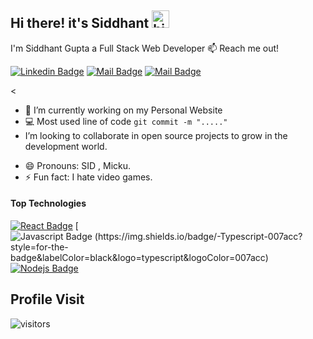 ## Hi there! it's Siddhant <img src="https://user-images.githubusercontent.com/1303154/88677602-1635ba80-d120-11ea-84d8-d263ba5fc3c0.gif" width="28px" alt="hi">

I'm Siddhant Gupta a Full Stack Web Developer
:mailbox: Reach me out!

[![Linkedin Badge](https://img.shields.io/badge/-SiddhantGupta-0e76a8?style=flat&labelColor=0e76a8&logo=linkedin&logoColor=white)](https://www.linkedin.com/in/siddhant-gupta-9826a71a7/) [![Mail Badge](https://img.shields.io/badge/-@micku-e84393?style=flat&labelColor=e84393&logo=instagram&logoColor=white)](https://www.instagram.com/_.micku21._) [![Mail Badge](https://img.shields.io/badge/-siddhant.11901864@lpu.in-c0392b?style=flat&labelColor=c0392b&logo=gmail&logoColor=white)](mailto:siddhant.11901864@lpu.in)

<!-- TODO: Add last video link -->

<

- 🔭 I’m currently working on my Personal Website
- :computer: Most used line of code `git commit -m "....."`
- I’m looking to collaborate in open source projects to grow in the development world.
<!-- - 📫 How to reach me: guptasiddhant214@gmail.com. -->
- 😄 Pronouns: SID , Micku.
- ⚡ Fun fact: I hate video games.

#### Top Technologies

<!-- TODO: Make technologies links takes you to repositories -->

[![React Badge](https://img.shields.io/badge/-React-61DBFB?style=for-the-badge&labelColor=black&logo=react&logoColor=61DBFB)](#) [![Javascript Badge
(https://img.shields.io/badge/-Typescript-007acc?style=for-the-badge&labelColor=black&logo=typescript&logoColor=007acc)](#) [![Nodejs Badge](https://img.shields.io/badge/-Nodejs-3C873A?style=for-the-badge&labelColor=black&logo=node.js&logoColor=3C873A)](#)

## Profile Visit

![visitors](https://visitor-badge.glitch.me/badge?page_id=guptaSiddhant-JS.guptaSiddhant_JS)
